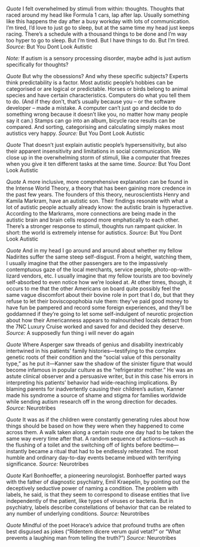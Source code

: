 *Quote* I felt overwhelmed by stimuli from within: thoughts. Thoughts that raced around my head like Formula 1 cars, lap after lap. Usually something like this happens the day after a busy workday with lots of communication. I’m tired, I’d love to just go to sleep, but at the same time my head just keeps racing. There’s a schedule with a thousand things to be done and I’m way too hyper to go to sleep. But I’m tired. But I have things to do. But I’m tired.
*Source:* But You Dont Look Autistic

*Note:* If autism is a sensory processing disorder, maybe adhd is just autism specifically for thoughts?


*Quote* But why the obsessions? And why these specific subjects? Experts think predictability is a factor. Most autistic people’s hobbies can be categorised or are logical or predictable. Horses or birds belong to animal species and have certain characteristics. Computers do what you tell them to do. (And if they don’t, that’s usually because you – or the software developer – made a mistake. A computer can’t just go and decide to do something wrong because it doesn’t like you, no matter how many people say it can.) Stamps can go into an album, bicycle race results can be compared. And sorting, categorising and calculating simply makes most autistics very happy.
*Source:* But You Dont Look Autistic



*Quote* That doesn’t just explain autistic people’s hypersensitivity, but also their apparent insensitivity and limitations in social communication. We close up in the overwhelming storm of stimuli, like a computer that freezes when you give it ten different tasks at the same time.
*Source:* But You Dont Look Autistic


*Quote* A more inclusive, more comprehensive explanation can be found in the Intense World Theory, a theory that has been gaining more credence in the past few years. The founders of this theory, neuroscientists Henry and Kamila Markram, have an autistic son. Their findings resonate with what a lot of autistic people actually already know: the autistic brain is hyperactive. According to the Markrams, more connections are being made in the autistic brain and brain cells respond more emphatically to each other. There’s a stronger response to stimuli, thoughts run rampant quicker. In short: the world is extremely intense for autistics.
*Source:* But You Dont Look Autistic



*Quote* And in my head I go around and around about whether my fellow Nadirites suffer the same steep self-disgust. From a height, watching them, I usually imagine that the other passengers are to the impassively contemptuous gaze of the local merchants, service people, photo-op-with-lizard vendors, etc. I usually imagine that my fellow tourists are too bovinely self-absorbed to even notice how we’re looked at. At other times, though, it occurs to me that the other Americans on board quite possibly feel the same vague discomfort about their bovine role in port that I do, but that they refuse to let their boviscopophobia rule them: they’ve paid good money to have fun be pampered and record some foreign experiences, and they’ll be goddamned if they’re going to let some self-indulgent of neurotic projection about how their Americanness appears to malnourished locals detract from the 7NC Luxury Cruise worked and saved for and decided they deserve.
*Source:* A supposedly fun thing i will never do again



*Quote* Where Asperger saw threads of genius and disability inextricably intertwined in his patients’ family histories—testifying to the complex genetic roots of their condition and the “social value of this personality type,” as he put it—Kanner saw the shadow of the sinister figure that would become infamous in popular culture as the “refrigerator mother.” He was an astute clinical observer and a persuasive writer, but in this case his errors in interpreting his patients’ behavior had wide-reaching implications. By blaming parents for inadvertently causing their children’s autism, Kanner made his syndrome a source of shame and stigma for families worldwide while sending autism research off in the wrong direction for decades.
*Source:* Neurotribes 


*Quote* It was as if the children were constantly generating rules about how things should be based on how they were when they happened to come across them. A walk taken along a certain route one day had to be taken the same way every time after that. A random sequence of actions—such as the flushing of a toilet and the switching off of lights before bedtime—instantly became a ritual that had to be endlessly reiterated. The most humble and ordinary day-to-day events became imbued with terrifying significance.
*Source:* Neurotribes 



*Quote* Karl Bonhoeffer, a pioneering neurologist. Bonhoeffer parted ways with the father of diagnostic psychiatry, Emil Kraepelin, by pointing out the deceptively seductive power of naming a condition. The problem with labels, he said, is that they seem to correspond to disease entities that live independently of the patient, like types of viruses or bacteria. But in psychiatry, labels describe constellations of behavior that can be related to any number of underlying conditions.
*Source:* Neurotribes



*Quote* Mindful of the poet Horace’s advice that profound truths are often best disguised as jokes (“Ridentem dicere verum quid vetat?” or “What prevents a laughing man from telling the truth?”)
*Source:* Neurotribes
